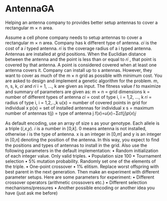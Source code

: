 # AntennaGA
Helping an antenna company to provides better setup antennas to cover a rectangular m × n area.

Assume a cell phone company needs to setup antennas to cover a rectangular m × n area. Company has k different type of antenna. 𝑐𝑖 is the cost of a 𝑖 typed antenna. 𝑟𝑖 is the coverage radius of a i typed antenna. Antennas are installed at grid positions. When the Euclidian distance between the antenna and the point is less than or equal to 𝑟𝑖 , that point is covered by that antenna. A point is considered covered when at least one antenna covers it.
Company can install up to s antennas. However, they want to cover as much of the m × n grid as possible with minimum cost.
You are asked to design and implement a genetic algorithm for the problem. m, n, s, k, 𝑐𝑖 and 𝑟𝑖 i = 1, …, k are given as input. The fitness value 𝑓 to maximize and summary of parameters are given as:
m × n = grid dimensions k = number of different types of antenna 𝑐𝑖 = cost of type i, i = 1,2, ..., k
𝑟𝑖 = radius of type i, i = 1,2,..,k
u(x) = number of covered points in grid for individual x
p(x) = set of installed antennas for individual x
s = maximum number of antennas
t(j) = type of antenna j 𝑓(𝑥)=𝑢(𝑥)−Σ𝑐𝑡(𝑗)𝑝(𝑥)𝑗

As default encoding, use an array of size s as your genotype. Each allele is a triple (𝑖,𝑥,𝑦). 𝑖 is a number in [0,𝑘]. 0 means antenna is not installed, otherwise 𝑖 is the type of antenna. x is an integer in [0,𝑚] and y is an integer in [0,𝑛] denoting the position of the antenna. In this way, you expect to find the positions and types of antennas to install in the grid. Also use the following parameters in the default implementation:
• Random initialization of each integer value. Only valid triples.
• Population size 100
• Tournament selection
• 5% mutation probability. Randomly set one of the elements of the triple.
• One-point crossover
• 1% elitism. Replace worst offspring with best parent in the next generation.
Then make an experiment with different parameter setups. Here are some parameters for experiment:
• Different crossover operators (arithmetic crossovers etc.)
• Different selection mechanisms/pressures
• Another possible encoding or another idea you have (just ask me before)
